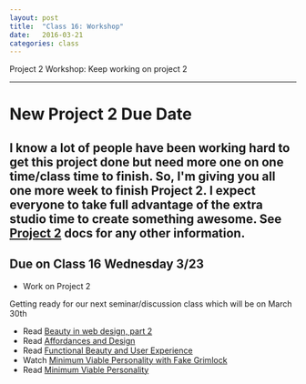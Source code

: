 ```yaml
---
layout: post
title:  "Class 16: Workshop"
date:   2016-03-21
categories: class
---
```


Project 2 Workshop: Keep working on project 2

---

# **New Project 2 Due Date**
I know a lot of people have been working hard to get this project done but need more one on one time/class time to finish. So, I'm giving you all one more week to finish Project 2. I expect everyone to take full advantage of the extra studio time to create something awesome. See [Project 2](https://docs.google.com/document/d/1a-XvGo3RrApTL9ONH6Mk9LThbGhGg90YZ-TK2pq_Er8/edit?usp=sharing) docs for any other information.  
---

Due on Class 16 Wednesday 3/23
--
* Work on Project 2

Getting ready for our next seminar/discussion class which will be on March 30th  
* Read [Beauty in web design, part 2](http://www.cennydd.com/writing/beauty-in-web-design-part-2)  
* Read [Affordances and Design](http://www.jnd.org/dn.mss/affordances_and.html)  
* Read [Functional Beauty and User Experience](https://uxmag.com/articles/functional-beauty-and-user-experience)  
* Watch [Minimum Viable Personality with Fake Grimlock](https://www.youtube.com/watch?v=MjyjWPMqTrs)  
* Read [Minimum Viable Personality](http://avc.com/2011/09/minimum-viable-personality/)  

